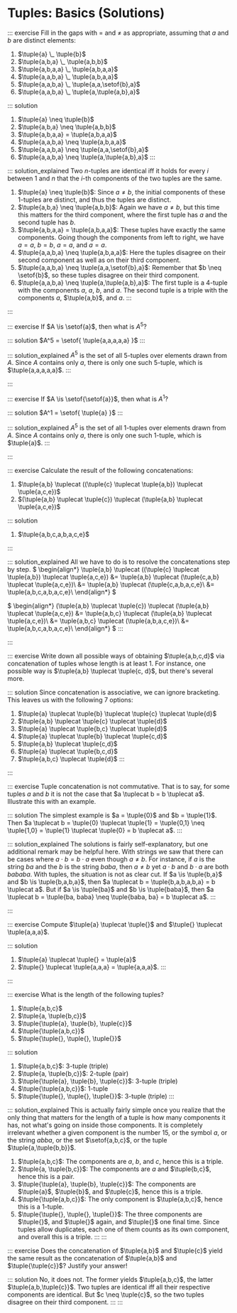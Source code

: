 # Tuples: Basics (Solutions)

::: exercise
Fill in the gaps with $=$ and $\neq$ as appropriate, assuming that $a$ and $b$ are distinct elements:

1. $\tuple{a} \_ \tuple{b}$
1. $\tuple{a,b,a} \_ \tuple{a,b,b}$
1. $\tuple{a,b,a,a} \_ \tuple{a,b,a,a}$
1. $\tuple{a,a,b,a} \_ \tuple{a,b,a,a}$
1. $\tuple{a,a,b,a} \_ \tuple{a,a,\setof{b},a}$
1. $\tuple{a,a,b,a} \_ \tuple{a,\tuple{a,b},a}$

::: solution
1. $\tuple{a} \neq \tuple{b}$
1. $\tuple{a,b,a} \neq \tuple{a,b,b}$
1. $\tuple{a,b,a,a} = \tuple{a,b,a,a}$
1. $\tuple{a,a,b,a} \neq \tuple{a,b,a,a}$
1. $\tuple{a,a,b,a} \neq \tuple{a,a,\setof{b},a}$
1. $\tuple{a,a,b,a} \neq \tuple{a,\tuple{a,b},a}$
:::

::: solution_explained
Two $n$-tuples are identical iff it holds for every $i$ between 1 and $n$ that the $i$-th components of the two tuples are the same.

1. $\tuple{a} \neq \tuple{b}$: Since $a \neq b$, the initial components of these 1-tuples are distinct, and thus the tuples are distinct.
1. $\tuple{a,b,a} \neq \tuple{a,b,b}$: Again we have $a \neq b$, but this time this matters for the third component, where the first tuple has $a$ and the second tuple has $b$.
1. $\tuple{a,b,a,a} = \tuple{a,b,a,a}$: These tuples have exactly the same components. Going though the components from left to right, we have $a = a$, $b = b$, $a = a$, and $a = a$.
1. $\tuple{a,a,b,a} \neq \tuple{a,b,a,a}$: Here the tuples disagree on their second component as well as on their third component.
1. $\tuple{a,a,b,a} \neq \tuple{a,a,\setof{b},a}$: Remember that $b \neq \setof{b}$, so these tuples disagree on their third component.
1. $\tuple{a,a,b,a} \neq \tuple{a,\tuple{a,b},a}$: The first tuple is a 4-tuple with the components $a$, $a$, $b$, and $a$. The second tuple is a triple with the components $a$, $\tuple{a,b}$, and $a$.
:::

:::

::: exercise
If $A \is \setof{a}$, then what is $A^5$?

::: solution
$A^5 = \setof{ \tuple{a,a,a,a,a} }$
:::

::: solution_explained
$A^5$ is the set of all $5$-tuples over elements drawn from $A$.
Since $A$ contains only $a$, there is only one such $5$-tuple, which is $\tuple{a,a,a,a,a}$.
:::

:::

::: exercise
If $A \is \setof{\setof{a}}$, then what is $A^1$?

::: solution
$A^1 = \setof{ \tuple{a} }$
:::

::: solution_explained
$A^5$ is the set of all $1$-tuples over elements drawn from $A$.
Since $A$ contains only $a$, there is only one such $1$-tuple, which is $\tuple{a}$.
:::

:::

::: exercise
Calculate the result of the following concatenations:

1. $\tuple{a,b} \tuplecat ((\tuple{c} \tuplecat \tuple{a,b}) \tuplecat \tuple{a,c,e})$
1. $(\tuple{a,b} \tuplecat \tuple{c}) \tuplecat (\tuple{a,b} \tuplecat \tuple{a,c,e})$

::: solution
1. $\tuple{a,b,c,a,b,a,c,e}$

:::

::: solution_explained
All we have to do is to resolve the concatenations step by step.
$
\begin{align*}
\tuple{a,b} \tuplecat ((\tuple{c} \tuplecat \tuple{a,b}) \tuplecat \tuple{a,c,e})
&=
\tuple{a,b} \tuplecat (\tuple{c,a,b} \tuplecat \tuple{a,c,e})\\
&=
\tuple{a,b} \tuplecat (\tuple{c,a,b,a,c,e}\\
&=
\tuple{a,b,c,a,b,a,c,e}\\
\end{align*}
$

$
\begin{align*}
(\tuple{a,b} \tuplecat \tuple{c}) \tuplecat (\tuple{a,b} \tuplecat \tuple{a,c,e})
&=
\tuple{a,b,c} \tuplecat (\tuple{a,b} \tuplecat \tuple{a,c,e})\\
&=
\tuple{a,b,c} \tuplecat (\tuple{a,b,a,c,e})\\
&=
\tuple{a,b,c,a,b,a,c,e}\\ 
\end{align*}
$
:::

:::

::: exercise
Write down all possible ways of obtaining $\tuple{a,b,c,d}$ via concatenation of tuples whose length is at least $1$.
For instance, one possible way is $\tuple{a,b} \tuplecat \tuple{c, d}$, but there's several more.

::: solution
Since concatenation is associative, we can ignore bracketing.
This leaves us with the following 7 options:

1. $\tuple{a} \tuplecat \tuple{b} \tuplecat \tuple{c} \tuplecat \tuple{d}$
1. $\tuple{a,b} \tuplecat \tuple{c} \tuplecat \tuple{d}$
1. $\tuple{a} \tuplecat \tuple{b,c} \tuplecat \tuple{d}$
1. $\tuple{a} \tuplecat \tuple{b} \tuplecat \tuple{c,d}$
1. $\tuple{a,b} \tuplecat \tuple{c,d}$
1. $\tuple{a} \tuplecat \tuple{b,c,d}$
1. $\tuple{a,b,c} \tuplecat \tuple{d}$
:::

:::

::: exercise
Tuple concatenation is not commutative.
That is to say, for some tuples $a$ and $b$ it is not the case that $a \tuplecat b = b \tuplecat a$.
Illustrate this with an example.

::: solution
The simplest example is $a = \tuple{0}$ and $b = \tuple{1}$.
Then $a \tuplecat b = \tuple{0} \tuplecat \tuple{1} = \tuple{0,1} \neq \tuple{1,0} = \tuple{1} \tuplecat \tuple{0} = b \tuplecat a$.
:::

::: solution_explained
The solutions is fairly self-explanatory, but one additional remark may be helpful here.
With strings we saw that there can be cases where $a \cdot b = b \cdot a$ even though $a \neq b$.
For instance, if $a$ is the string *ba* and the $b$ is the string *baba*, then $a \neq b$ yet $a \cdot b$ and $b \cdot a$ are both *bababa*.
With tuples, the situation is not as clear cut.
If $a \is \tuple{b,a}$ and $b \is \tuple{b,a,b,a}$, then $a \tuplecat b = \tuple{b,a,b,a,b,a} = b \tuplecat a$.
But if $a \is \tuple{ba}$ and $b \is \tuple{baba}$, then $a \tuplecat b = \tuple{ba, baba} \neq \tuple{baba, ba} = b \tuplecat a$.
:::

:::


::: exercise
Compute $\tuple{a} \tuplecat \tuple{}$ and $\tuple{} \tuplecat \tuple{a,a,a}$.

::: solution
1. $\tuple{a} \tuplecat \tuple{} = \tuple{a}$
1. $\tuple{} \tuplecat \tuple{a,a,a} = \tuple{a,a,a}$.
:::

:::


::: exercise
What is the length of the following tuples?

1. $\tuple{a,b,c}$
1. $\tuple{a, \tuple{b,c}}$
1. $\tuple{\tuple{a}, \tuple{b}, \tuple{c}}$
1. $\tuple{\tuple{a,b,c}}$
1. $\tuple{\tuple{}, \tuple{}, \tuple{}}$

::: solution
1. $\tuple{a,b,c}$: 3-tuple (triple)
1. $\tuple{a, \tuple{b,c}}$: 2-tuple (pair)
1. $\tuple{\tuple{a}, \tuple{b}, \tuple{c}}$: 3-tuple (triple)
1. $\tuple{\tuple{a,b,c}}$: 1-tuple
1. $\tuple{\tuple{}, \tuple{}, \tuple{}}$: 3-tuple (triple)
:::

::: solution_explained
This is actually fairly simple once you realize that the only thing that matters for the length of a tuple is how many components it has, not what's going on inside those components.
It is completely irrelevant whether a given component is the number $15$, or the symbol $a$, or the string $abba$, or the set $\setof{a,b,c}$, or the tuple $\tuple{a,\tuple{b,b}}$.

1. $\tuple{a,b,c}$: The components are $a$, $b$, and $c$, hence this is a triple.
1. $\tuple{a, \tuple{b,c}}$: The components are $a$ and $\tuple{b,c}$, hence this is a pair.
1. $\tuple{\tuple{a}, \tuple{b}, \tuple{c}}$: The components are $\tuple{a}$, $\tuple{b}$, and $\tuple{c}$, hence this is a triple.
1. $\tuple{\tuple{a,b,c}}$: The only component is $\tuple{a,b,c}$, hence this is a 1-tuple.
1. $\tuple{\tuple{}, \tuple{}, \tuple{}}$: The three components are $\tuple{}$, and $\tuple{}$ again, and $\tuple{}$ one final time. Since tuples allow duplicates, each one of them counts as its own component, and overall this is a triple.
:::
:::

::: exercise
Does the concatenation of $\tuple{a,b}$ and $\tuple{c}$ yield the same result as the concatenation of $\tuple{a,b}$ and $\tuple{\tuple{c}}$?
Justify your answer!

::: solution
No, it does not.
The former yields $\tuple{a,b,c}$, the latter $\tuple{a,b,\tuple{c}}$.
Two tuples are identical iff all their respective components are identical.
But $c \neq \tuple{c}$, so the two tuples disagree on their third component.
:::
:::
